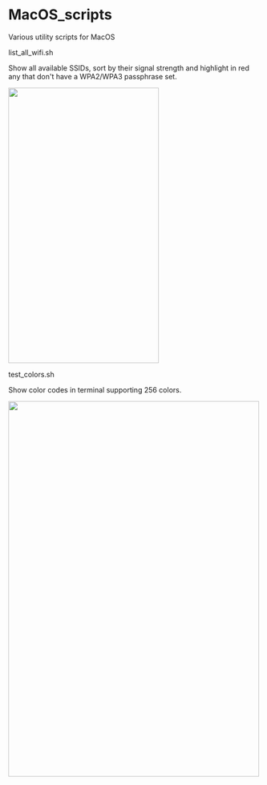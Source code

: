 # MacOS_scripts
Various utility scripts for MacOS

list_all_wifi.sh

Show all available SSIDs, sort by their signal strength and highlight in red any that don't have a WPA2/WPA3 passphrase set.

<img src="https://i.imgur.com/xmA9mWW.png" width=300 height=550>

test_colors.sh

Show color codes in terminal supporting 256 colors.

<img src="https://i.imgur.com/cNos7rb.png" width=500 height=750>
